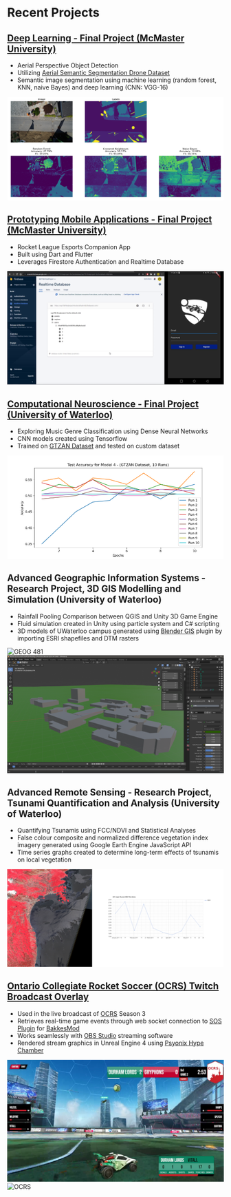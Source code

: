 # Recent Projects

## [Deep Learning - Final Project (McMaster University)](https://github.com/AlbertPangilinan/SEP740)

- Aerial Perspective Object Detection
- Utilizing [Aerial Semantic Segmentation Drone Dataset](https://www.tugraz.at/index.php?id=22387)
- Semantic image segmentation using machine learning (random forest, KNN, naive Bayes) and deep learning (CNN: VGG-16)

![SEP 740](images/sep740.png)

## [Prototyping Mobile Applications - Final Project (McMaster University)](https://github.com/AlbertPangilinan/SEP758)

- Rocket League Esports Companion App
- Built using Dart and Flutter
- Leverages Firestore Authentication and Realtime Database

![SEP 758](images/sep758.png)

## [Computational Neuroscience - Final Project (University of Waterloo)](https://github.com/AlbertPangilinan/SYDE552)

- Exploring Music Genre Classification using Dense Neural Networks
- CNN models created using Tensorflow
- Trained on [GTZAN Dataset](https://www.tensorflow.org/datasets/catalog/gtzan) and tested on custom dataset

![SYDE 552](images/syde552.png)

## Advanced Geographic Information Systems - Research Project, 3D GIS Modelling and Simulation (University of Waterloo)

- Rainfall Pooling Comparison between QGIS and Unity 3D Game Engine
- Fluid simulation created in Unity using particle system and C# scripting
- 3D models of UWaterloo campus generated using [Blender GIS](https://github.com/domlysz/BlenderGIS) plugin by importing ESRI shapefiles and DTM rasters

![GEOG 481](https://thumbs.gfycat.com/ComplexJointIndianpalmsquirrel-size_restricted.gif)
![GEOG 481](images/geog481.png)


## Advanced Remote Sensing - Research Project, Tsunami Quantification and Analysis (University of Waterloo)

- Quantifying Tsunamis using FCC/NDVI and Statistical Analyses
- False colour composite and normalized difference vegetation index imagery generated using Google Earth Engine JavaScript API
- Time series graphs created to determine long-term effects of tsunamis on local vegetation

![GEOG 471](images/geog471.png)

## [Ontario Collegiate Rocket Soccer (OCRS) Twitch Broadcast Overlay](https://github.com/AlbertPangilinan/OCRS)

- Used in the live broadcast of [OCRS](https://www.twitch.tv/ontariocrs) Season 3
- Retrieves real-time game events through web socket connection to [SOS Plugin](https://gitlab.com/bakkesplugins/sos/sos-plugin) for [BakkesMod](https://www.bakkesmod.com/)
- Works seamlessly with [OBS Studio](https://obsproject.com/) streaming software
- Rendered stream graphics in Unreal Engine 4 using [Psyonix Hype Chamber](https://www.unrealengine.com/en-US/spotlights/enter-the-rocket-league-hype-chamber-a-new-sample-for-broadcast-and-live-events)

![OCRS](images/ocrs.png)
![OCRS](https://thumbs.gfycat.com/ThornyLankyFlyingfish-size_restricted.gif)
